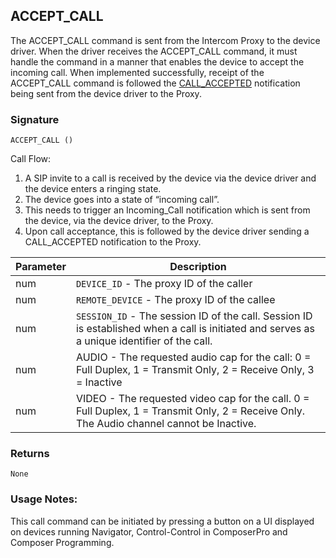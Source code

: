 ## ACCEPT\_CALL

The ACCEPT\_CALL command is sent from the Intercom Proxy to the device driver. When the driver receives the ACCEPT\_CALL command, it must handle the command in a manner that enables the device to accept the incoming call. When implemented successfully, receipt of the ACCEPT\_CALL command is followed the [CALL\_ACCEPTED][1] notification being sent from the device driver to the Proxy.


### Signature

`ACCEPT_CALL ()`


Call Flow:

1. A SIP invite to a call is received by the device via the device driver and the device enters a ringing state.
2. The device goes into a state of “incoming call”. 
3. This needs to trigger an Incoming\_Call notification which is sent from the device, via the device driver, to the Proxy.
4. Upon call acceptance, this is followed by the device driver sending a CALL\_ACCEPTED notification to the Proxy.


| Parameter | Description |
| --- | --- |
| num | `DEVICE_ID` - The proxy ID of the caller |
| num | `REMOTE_DEVICE` - The proxy ID of the callee |
| num|  `SESSION_ID` -  The session ID of the call. Session ID is established when a call is initiated and serves as a unique identifier of the call. |
| num | AUDIO - The requested audio cap for the call: 0 = Full Duplex, 1 = Transmit Only, 2 = Receive Only, 3 = Inactive| |
| num | VIDEO - The requested video cap for the call. 0 = Full Duplex, 1 = Transmit Only, 2 = Receive Only. The Audio channel cannot be Inactive.|


### Returns

`None`


### Usage Notes:
This call command can be initiated by pressing a button on a UI displayed on devices running Navigator, Control-Control in ComposerPro and Composer Programming.


[1]:	https://snap-one.github.io/docs-driverworks-proxyprotocol/#intercom-call-notifications-call_accepted